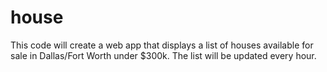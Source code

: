 # house
This code will create a web app that displays a list of houses available for sale in Dallas/Fort Worth under $300k. The list will be updated every hour.
